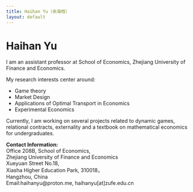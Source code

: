 ```yaml
---
title: Haihan Yu（余海晗）
layout: default
---
```


# Haihan Yu

I am an assistant professor at School of Economics, Zhejiang University of Finance and Economics. 


My  research interests center around:
* Game theory
* Market Design
* Applications of Optimal Transport in Economics
* Experimental Economics

Currently, I am working on several projects related to dynamic games, relational contracts, externality and a textbook
on mathematical economics for undergraduates.

<p><strong>Contact Information: </strong><br/>
Office 208B, School of Economics,<br/>
Zhejiang University of Finance and Economics<br/>
Xueyuan Street No.18,<br/>
Xiasha Higher Education Park, 310018，<br/>
Hangzhou, China<br/>
Email:haihanyu@proton.me, haihanyu[at]zufe.edu.cn</p>

